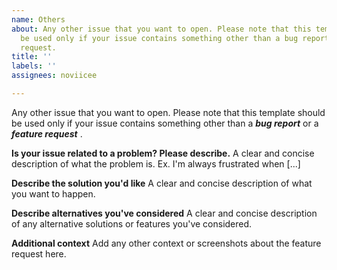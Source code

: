 ```yaml
---
name: Others
about: Any other issue that you want to open. Please note that this template should
  be used only if your issue contains something other than a bug report or a feature
  request.
title: ''
labels: ''
assignees: noviicee

---
```


Any other issue that you want to open. Please note that this template should be used only if your issue contains something other than a _**bug report**_ or a _**feature request**_ .

**Is your issue related to a problem? Please describe.**
A clear and concise description of what the problem is. Ex. I'm always frustrated when [...]

**Describe the solution you'd like**
A clear and concise description of what you want to happen.

**Describe alternatives you've considered**
A clear and concise description of any alternative solutions or features you've considered.

**Additional context**
Add any other context or screenshots about the feature request here.
